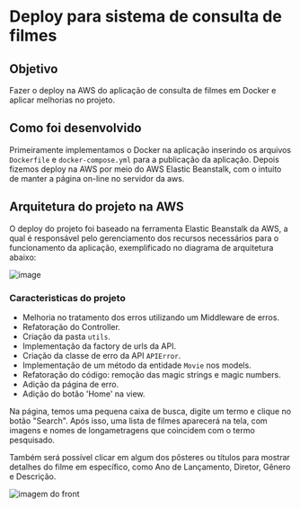 

# Deploy para sistema de consulta de filmes


## Objetivo
Fazer o deploy na AWS do aplicação de consulta de filmes em Docker e aplicar melhorias no projeto.

## Como foi desenvolvido
Primeiramente implementamos o Docker na aplicação inserindo os arquivos ``Dockerfile`` e ``docker-compose.yml`` para a publicação da aplicação. Depois fizemos deploy na AWS por meio do AWS Elastic Beanstalk, com o intuito de manter a página on-line no servidor da aws.

## Arquitetura do projeto na AWS

O deploy do projeto foi baseado na ferramenta Elastic Beanstalk da AWS, a qual é responsável pelo gerenciamento dos recursos necessários para o funcionamento da aplicação, exemplificado no diagrama de arquitetura abaixo:

   ![image](https://github.com/vitorandrad3/express-api-consume-with-aws/assets/121817324/043d63e6-3134-40ba-83e2-592033956a96)


### Caracteristicas do projeto
- Melhoria no tratamento dos erros utilizando um Middleware de erros.
- Refatoração do Controller.
- Criação da pasta ``utils``.
- Implementação da factory de urls da API.
- Criação da classe de erro da API ``APIError``.
- Implementação de um método da entidade ``Movie`` nos models.
- Refatoração do código: remoção das magic strings e magic numbers.
- Adição da página de erro.
- Adição do botão 'Home' na view.


Na página, temos uma pequena caixa de busca, digite um termo e clique no botão "Search". Após isso, uma lista de filmes aparecerá na tela, com imagens e nomes de longametragens que coincidem com o termo pesquisado.

Também será possível clicar em algum dos pôsteres ou títulos para mostrar detalhes do filme em específico, como Ano de Lançamento, Diretor, Gênero e Descrição.

![imagem do front](https://i.imgur.com/lJJspNE.gif)
